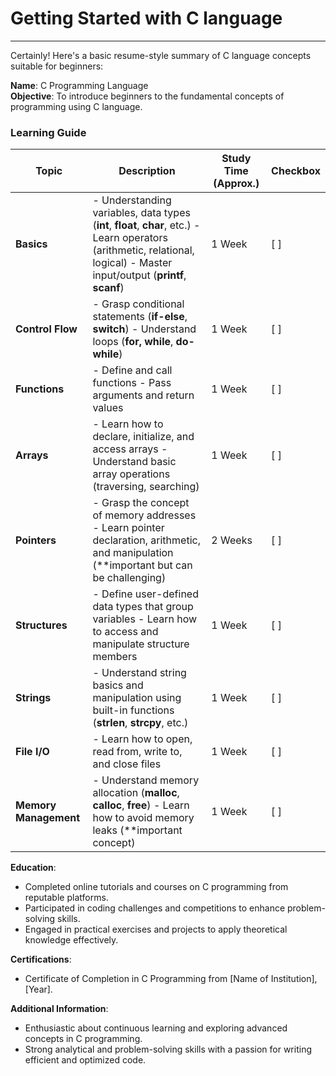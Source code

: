 # Getting Started with C language

---

Certainly! Here's a basic resume-style summary of C language concepts suitable for beginners:

**Name**: C Programming Language  
**Objective**: To introduce beginners to the fundamental concepts of programming using C language.



### Learning Guide

| Topic                 | Description                                                                                                                                                                  | Study Time (Approx.) | Checkbox |
| --------------------- | ---------------------------------------------------------------------------------------------------------------------------------------------------------------------------- | -------------------- | -------- |
| **Basics**            | - Understanding variables, data types (**int**, **float**, **char**, etc.) - Learn operators (arithmetic, relational, logical) - Master input/output (**printf**, **scanf**) | 1 Week               | [ ]      |
| **Control Flow**      | - Grasp conditional statements (**if-else**, **switch**) - Understand loops (**for, while**, **do-while**)                                                                   | 1 Week               | [ ]      |
| **Functions**         | - Define and call functions - Pass arguments and return values                                                                                                               | 1 Week               | [ ]      |
| **Arrays**            | - Learn how to declare, initialize, and access arrays - Understand basic array operations (traversing, searching)                                                            | 1 Week               | [ ]      |
| **Pointers**          | - Grasp the concept of memory addresses - Learn pointer declaration, arithmetic, and manipulation (**important but can be challenging)                                       | 2 Weeks              | [ ]      |
| **Structures**        | - Define user-defined data types that group variables - Learn how to access and manipulate structure members                                                                 | 1 Week               | [ ]      |
| **Strings**           | - Understand string basics and manipulation using built-in functions (**strlen**, **strcpy**, etc.)                                                                          | 1 Week               | [ ]      |
| **File I/O**          | - Learn how to open, read from, write to, and close files                                                                                                                    | 1 Week               | [ ]      |
| **Memory Management** | - Understand memory allocation (**malloc**, **calloc**, **free**) - Learn how to avoid memory leaks (**important concept)                                                    | 1 Week               | [ ]      |



**Education**:

- Completed online tutorials and courses on C programming from reputable platforms.
- Participated in coding challenges and competitions to enhance problem-solving skills.
- Engaged in practical exercises and projects to apply theoretical knowledge effectively.

**Certifications**:

- Certificate of Completion in C Programming from [Name of Institution], [Year].

**Additional Information**:

- Enthusiastic about continuous learning and exploring advanced concepts in C programming.
- Strong analytical and problem-solving skills with a passion for writing efficient and optimized code.
